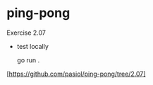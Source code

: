 # ping-pong

Exercise 2.07

- test locally

  go run .

[https://github.com/pasiol/ping-pong/tree/2.07]